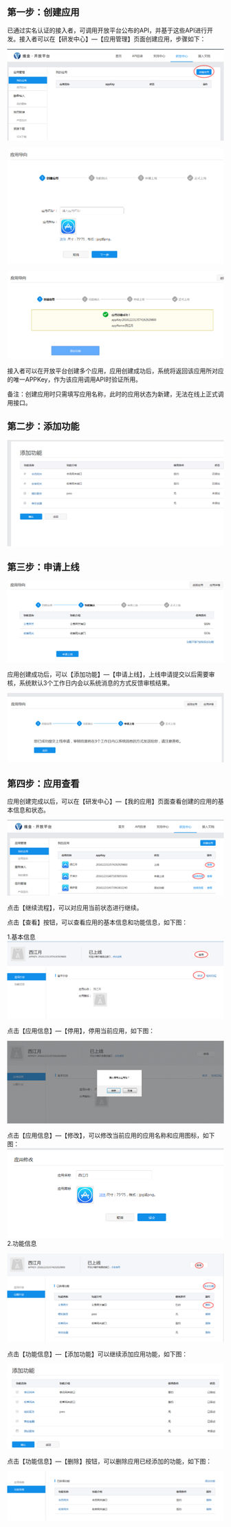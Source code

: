 ## 第一步：创建应用

已通过实名认证的接入者，可调用开放平台公布的API，并基于这些API进行开发。接入者可以在【研发中心】—【应用管理】页面创建应用，步骤如下：

![](/assets/创建应用.png)

![](/assets/创建应用2.png)

![](/assets/创建应用-添加功能.png)

接入者可以在开放平台创建多个应用，应用创建成功后，系统将返回该应用所对应的唯一APPKey，作为该应用调用API时验证所用。

备注：创建应用时只需填写应用名称，此时的应用状态为新建，无法在线上正式调用接口。

## 第二步：添加功能

![](/assets/添加功能.png)

## 第三步：申请上线

![](/assets/添加功能确认.png)

应用创建成功后，可以【添加功能】—【申请上线】，上线申请提交以后需要审核，系统默认3个工作日内会以系统消息的方式反馈审核结果。

![](/assets/申请上线.png)

## 第四步：应用查看

应用创建完成以后，可以在【研发中心】—【我的应用】页面查看创建的应用的基本信息和状态。

![](/assets/应用查看.png)

点击【继续流程】，可以对应用当前状态进行继续。

点击【查看】按钮，可以查看应用的基本信息和功能信息，如下图：

1.基本信息  
![](/assets/应用基本信息png)

点击【应用信息】—【停用】，停用当前应用，如下图：

![](/assets/应用停用.png)

点击【应用信息】—【修改】，可以修改当前应用的应用名称和应用图标，如下图：![](/assets/应用名称修改.png)2.功能信息

![](/assets/应用功能信息.png)

点击【功能信息】—【添加功能】可以继续添加应用功能，如下图：

![](/assets/应用修改-添加功能.png)

点击【功能信息】—【删除】按钮，可以删除应用已经添加的功能，如下图：

![](/assets/应用修改-删除.png)

